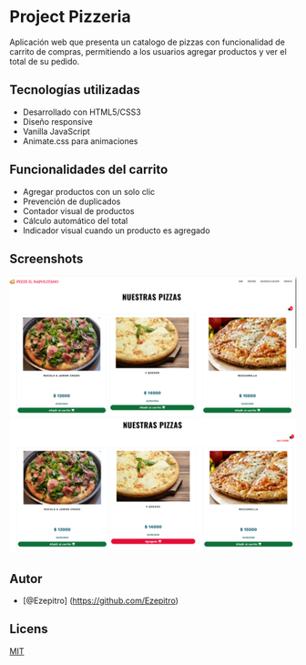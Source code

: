 
# Project Pizzeria

Aplicación web que presenta un catalogo de pizzas con funcionalidad de carrito de compras, permitiendo a los usuarios agregar productos y ver el total de su pedido.

## Tecnologías utilizadas

- Desarrollado con HTML5/CSS3 
- Diseño responsive
- Vanilla JavaScript
- Animate.css para animaciones

## Funcionalidades del carrito

- Agregar productos con un solo clic
- Prevención de duplicados
- Contador visual de productos
- Cálculo automático del total
- Indicador visual cuando un producto es agregado
## Screenshots

![Pizzeria imagen 1](screen_01.png)
![Pizzeria imagen 2](screen_02.png)

## Autor
- [@Ezepitro] (https://github.com/Ezepitro)

## Licens

[MIT](https://choosealicense.com/licenses/mit/)
